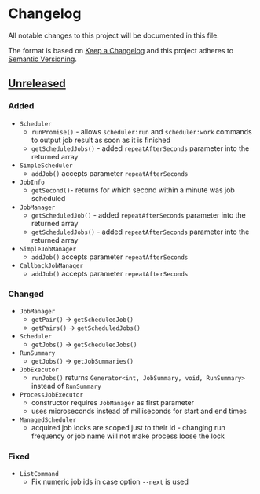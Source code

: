 # Changelog

All notable changes to this project will be documented in this file.

The format is based on [Keep a Changelog](http://keepachangelog.com/en/1.0.0/)
and this project adheres to [Semantic Versioning](http://semver.org/spec/v2.0.0.html).

## [Unreleased](https://github.com/orisai/scheduler/compare/1.0.0...v2.x)

### Added

- `Scheduler`
	- `runPromise()` - allows `scheduler:run` and `scheduler:work` commands to output job result as soon as it is
	  finished
	- `getScheduledJobs()` - added `repeatAfterSeconds` parameter into the returned array
- `SimpleScheduler`
	- `addJob()` accepts parameter `repeatAfterSeconds`
- `JobInfo`
	- `getSecond()`- returns for which second within a minute was job scheduled
- `JobManager`
	- `getScheduledJob()` - added `repeatAfterSeconds` parameter into the returned array
	- `getScheduledJobs()` - added `repeatAfterSeconds` parameter into the returned array
- `SimpleJobManager`
	- `addJob()` accepts parameter `repeatAfterSeconds`
- `CallbackJobManager`
	- `addJob()` accepts parameter `repeatAfterSeconds`

### Changed

- `JobManager`
	- `getPair()` -> `getScheduledJob()`
	- `getPairs()` -> `getScheduledJobs()`
- `Scheduler`
	- `getJobs()` -> `getScheduledJobs()`
- `RunSummary`
	- `getJobs()` -> `getJobSummaries()`
- `JobExecutor`
	- `runJobs()` returns `Generator<int, JobSummary, void, RunSummary>` instead of `RunSummary`
- `ProcessJobExecutor`
	- constructor requires `JobManager` as first parameter
	- uses microseconds instead of milliseconds for start and end times
- `ManagedScheduler`
	- acquired job locks are scoped just to their id - changing run frequency or job name will not make process loose
	  the lock

### Fixed

- `ListCommand`
	- Fix numeric job ids in case option `--next` is used
